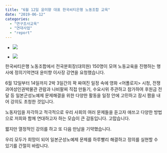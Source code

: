 ```yaml
---
title: "6월 12일 윤미향 대표 한국씨티은행 노동조합 교육"
date: "2019-06-12"
categories: 
  - "연구조사교육"
  - "연대사업"
  - "report"
---
```


- ![](http://womenandwar.net/kr/wp-content/uploads/2019/06/62459100_1345604962230586_7518364492443418624_o.jpg)
    
- ![](http://womenandwar.net/kr/wp-content/uploads/2019/06/62647469_1345605348897214_1866443296209895424_o.jpg)
    

한국씨티은행 노동조합에서 전국분회장(대의원) 150명이 모여 노동교육을 진행하는 행사에 정의기억연대 윤미향 이사장 강연을 요청했습니다.

6월 12일부터 14일까지 2박 3일간의 꽉 짜여진 일정 속에 영화 <어폴로지> 시청, 전쟁과여성인권박물관 관람과 나비팔찌 직접 만들기, 수요시위 주관하고 참가하여 후원금 전달 등 일본군성노예제 문제해결을 위한 다양한 활동을 일정 안에 고민하고 잠시 짬을 내어 강의도 초청한 것입니다.

노동자임을 자각하고 적극적으로 우리 사회의 여러 문제들을 듣고자 애쓰고 다양한 방법으로 저희와 함께 연대하고자 하는 모습이 큰 감동입니다. 고맙습니다.

짧지만 열정적인 강의를 하고 또 다음 만남을 기약했습니다.

우리 모두가 희망이 되어 일본군성노예제 문제를 하루빨리 해결하고 정의를 실현할 수 있기를 간절히 바랍니다.
